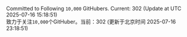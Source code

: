 Committed to Following `10,000` GitHubers. Current: <!-- FOLLOWING_COUNT -->302<!-- FOLLOWING_COUNT --> (Update at UTC <!-- LAST_UPDATED -->2025-07-16 15:18:51<!-- LAST_UPDATED -->)<br>
致力于关注`10,000`个GitHuber。当前：<!-- FOLLOWING_COUNT -->302<!-- FOLLOWING_COUNT --> (更新于北京时间 <!-- LAST_UPDATED_CST -->2025-07-16 23:18:51<!-- LAST_UPDATED_CST -->)
